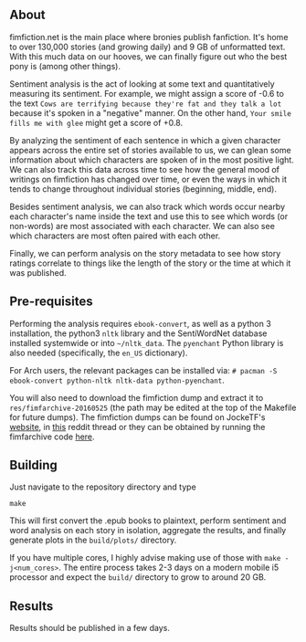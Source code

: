 About
------
fimfiction.net is the main place where bronies publish fanfiction. It's home to over 130,000 stories (and growing daily) and 9 GB of unformatted text. With this much data on our hooves, we can finally figure out who the best pony is (among other things).

Sentiment analysis is the act of looking at some text and quantitatively
measuring its sentiment.
For example, we might assign a score of -0.6 to the text
`Cows are terrifying because they're fat and they talk a lot`
because it's spoken in a "negative" manner. On the other hand,
`Your smile fills me with glee`
might get a score of +0.8.

By analyzing the sentiment of each sentence in which a given character
appears across the entire set of stories available to us, we can glean
some information about which characters are spoken of in the most positive
light. We can also track this data across time to see how the general mood
of writings on fimfiction has changed over time, or even the ways in which
it tends to change throughout individual stories (beginning, middle, end).

Besides sentiment analysis, we can also track which words occur nearby
each character's name inside the text and use this to see which words
(or non-words) are most associated with each character. We can also see
which characters are most often paired with each other.

Finally, we can perform analysis on the story metadata to see how story
ratings correlate to things like the length of the story or the time at
which it was published.



Pre-requisites
------

Performing the analysis requires `ebook-convert`, as well as a python 3
installation, the python3 `nltk` library and the SentiWordNet database
installed systemwide or into `~/nltk_data`.
The `pyenchant` Python library is also needed (specifically, the `en_US` dictionary).

For Arch users, the relevant packages can be installed via:
`# pacman -S ebook-convert python-nltk nltk-data python-pyenchant`.

You will also need to download the fimfiction dump and extract it to `res/fimfarchive-20160525` (the path may be edited at the top of the Makefile
for future dumps).
The fimfiction dumps can be found on JockeTF's
[website](http://jocketf.se/files/fimfarchive/), in
[this](https://www.reddit.com/r/mylittlepony/comments/4l5o3p/fimfarchive_20160525_released_all_stories_on/)
reddit thread or they can be obtained by running the fimfarchive code
[here](https://github.com/JockeTF/fimfarchive).



Building
------
Just navigate to the repository directory and type
```
make
```

This will first convert the .epub books to plaintext, perform
sentiment and word analysis on each story in isolation, aggregate the
results, and finally generate plots in the `build/plots/` directory.

If you have multiple cores, I highly advise making use of those with
`make -j<num_cores>`. The entire process takes 2-3 days on a modern mobile i5 processor and expect the `build/` directory to grow to around 20 GB.



Results
------

Results should be published in a few days.
